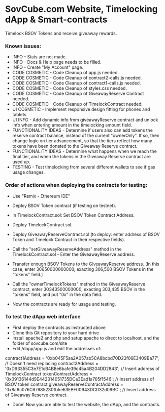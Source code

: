 # SovCube.com Website, Timelocking dApp & Smart-contracts

Timelock BSOV Tokens and receive giveaway rewards.

### Known issues:

- INFO - Stats are not made.
- INFO - Docs & Help page needs to be filled.
- INFO - Create "My Account" page.
- CODE COSMETIC - Code Cleanup of app.js needed.
- CODE COSMETIC - Code Cleanup of contract2-calls.js needed.
- CODE COSMETIC - Code Cleanup of contract1-calls.js needed.
- CODE COSMETIC - Code Cleanup of styles.css needed.
- CODE COSMETIC - Code Cleanup of GiveawayReserve Contract needed.
- CODE COSMETIC - Code Cleanup of TimelockContract needed.
- UI COSMETIC - Implement responsive design fitting for phones and tablets.
- UI INFO - Add dynamic info from giveawayReserve contract and unlock info when entering amount in the timelocking amount field. 
- FUNCTIONALITY IDEAS - Determine if users also can add tokens the reserve contract balance, instead of the current "ownerOnly". If so, then change logic on tier advancement, so that the tiers reflect how many tokens have been donated to the Giveaway Reserve contract.
- FUNCTIONALITY IDEAS - Determine what happens when we reach the final tier, and when the tokens in the Giveaway Reserve contract are used up.
- TESTING - Test timelocking from several different wallets to see if gas usage changes.


### Order of actions when deploying the contracts for testing:
- Use "Remix - Ethereum IDE"
- Deploy BSOV Token contract (if testing on testnet).
- In TimelockContract.sol: Set BSOV Token Contract Address.
- Deploy TimelockContract.sol.
- Deploy GiveawayReserveContract.sol (to deploy: enter address of BSOV Token and Timelock Contract in their respective fields).
- Call the "setGiveawayReserveAddress" method in the TimelockContract.sol - Enter the GiveawayReserve address.
- Transfer enough BSOV Tokens to the GiveawayReserve address. (In this case, enter 30650000000000, exacting 306,500 BSOV Tokens in the "tokens" field.)
- Call the "ownerTimelockTokens" method in the GiveawayReserve contract, enter 30343500000000, exacting 303,435 BSOV in the "tokens" field, and put "0x" in the data field.

- Now the contracts are ready for usage and testing.

### To test the dApp web interface
- First deploy the contracts as instructed above
- Clone this Git repository to your hard drive
- Install apache2 and php and setup apache to direct to localhost, and the folder of sovcube.com/site
- Edit /dapp/app.js and edit the addresses of:

contract1Address = '0xb045F5aa2A057ab5CA8bcbd70D23f06E3409Ba77'; // Doesn't need replacing
contract2Address = '0xD93355C3e7E1cB4B8e6bafe39c45a4B204DD2843'; // Insert address of TimelockContract
tokenContractAddress = '0x09136144d9E442314051735DCa3Ead1a705f1546'; // Insert address of BSOV token contract
giveawayReserveContractAddress = '0x8a6c076C67685230fb5e63EBF00943DCD32d09BC'; // Insert address of Giveaway Reserve contract.


- Done! Now you are able to test the website, the dApp, and the contracts.


